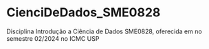 # CienciDeDados_SME0828
Disciplina Introdução a Ciência de Dados SME0828, oferecida em no semestre 02/2024 no ICMC USP
